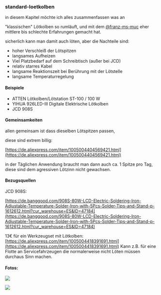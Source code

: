 ### standard-loetkolben

in diesem Kapitel möchte ich alles zusammenfassen was an 

"klassischen" Lötkolben so rumläuft, und mit dem [@franz-ms-muc](https://github.com/franz-ms-muc) eher mittlere bis schlechte Erfahrungen gemacht hat. 

sicherlich kann man damit auch löten, aber die Nachteile sind:

*   hoher Verschleiß der Lötspitzen
*   langsames Aufheizen
*   Viel Platzbedarf auf dem Schreibtisch (außer bei JCD)
*   relativ starres Kabel
*   langsame Reaktionszeit bei Berührung mit der Lötstelle
*   langsame Temperaturregelung

#### Beispiele

*   ATTEN Lötkolben/Lötstation ST-100 / 100 W
*   YIHUA 926LED-III Digitale Elektrische Lötkolben
*   JCD 908S

#### Gemeinsamkeiten

allen gemeinsam ist dass dieselben Lötspitzen passen, 

diese sind extrem billig:

[https://de.aliexpress.com/item/1005004404569421.html](https://de.aliexpress.com/item/1005004404569421.html)

in der Täglichen Anwendung braucht man dann auch ca. 1 Spitze pro Tag, diese sind dem agressiven Lötzinn nicht gewachsen.

#### Bezugsquellen

JCD 908S:

[https://de.banggood.com/908S-80W-LCD-Electric-Soldering-Iron-Adjustable-Temperature-Solder-Iron-with-5Pcs-Solder-Tips-and-Stand-p-1612612.html?cur_warehouse=ES&ID=47184](https://de.banggood.com/908S-80W-LCD-Electric-Soldering-Iron-Adjustable-Temperature-Solder-Iron-with-5Pcs-Solder-Tips-and-Stand-p-1612612.html?cur_warehouse=ES&ID=47184)

13€ für ein Werkzeugset mit Lötkolben: [https://de.aliexpress.com/item/1005004418391691.html](https://de.aliexpress.com/item/1005004418391691.html) Kann z.B. für eine Flotte an Servicefahrzeugen die normalerweise nicht Löten müssen durchaus Sinn machen.

#### Fotos: 

![](https://user-images.githubusercontent.com/69573151/201533696-bcf8033d-d862-43a3-8c13-bd41c05e3f06.jpg)

![](https://user-images.githubusercontent.com/69573151/201533701-e3ff9fcc-c3c9-4a2e-bab5-f677f178a127.jpg)

